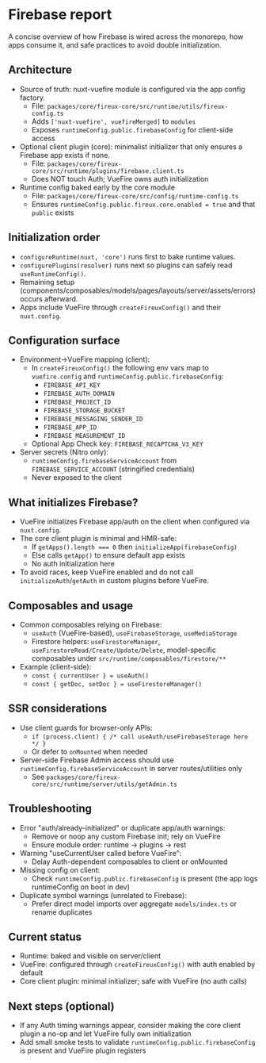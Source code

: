 # Firebase report

A concise overview of how Firebase is wired across the monorepo, how apps consume it, and safe practices to avoid double initialization.

## Architecture

- Source of truth: nuxt-vuefire module is configured via the app config factory.
  - File: `packages/core/fireux-core/src/runtime/utils/fireux-config.ts`
  - Adds `['nuxt-vuefire', vuefireMerged]` to `modules`
  - Exposes `runtimeConfig.public.firebaseConfig` for client-side access
- Optional client plugin (core): minimalist initializer that only ensures a Firebase app exists if none.
  - File: `packages/core/fireux-core/src/runtime/plugins/firebase.client.ts`
  - Does NOT touch Auth; VueFire owns auth initialization
- Runtime config baked early by the core module
  - File: `packages/core/fireux-core/src/config/runtime-config.ts`
  - Ensures `runtimeConfig.public.fireux.core.enabled = true` and that `public` exists

## Initialization order

- `configureRuntime(nuxt, 'core')` runs first to bake runtime values.
- `configurePlugins(resolver)` runs next so plugins can safely read `useRuntimeConfig()`.
- Remaining setup (components/composables/models/pages/layouts/server/assets/errors) occurs afterward.
- Apps include VueFire through `createFireuxConfig()` and their `nuxt.config`.

## Configuration surface

- Environment→VueFire mapping (client):
  - In `createFireuxConfig()` the following env vars map to `vuefire.config` and `runtimeConfig.public.firebaseConfig`:
    - `FIREBASE_API_KEY`
    - `FIREBASE_AUTH_DOMAIN`
    - `FIREBASE_PROJECT_ID`
    - `FIREBASE_STORAGE_BUCKET`
    - `FIREBASE_MESSAGING_SENDER_ID`
    - `FIREBASE_APP_ID`
    - `FIREBASE_MEASUREMENT_ID`
  - Optional App Check key: `FIREBASE_RECAPTCHA_V3_KEY`
- Server secrets (Nitro only):
  - `runtimeConfig.firebaseServiceAccount` from `FIREBASE_SERVICE_ACCOUNT` (stringified credentials)
  - Never exposed to the client

## What initializes Firebase?

- VueFire initializes Firebase app/auth on the client when configured via `nuxt.config`.
- The core client plugin is minimal and HMR-safe:
  - If `getApps().length === 0` then `initializeApp(firebaseConfig)`
  - Else calls `getApp()` to ensure default app exists
  - No auth initialization here
- To avoid races, keep VueFire enabled and do not call `initializeAuth`/`getAuth` in custom plugins before VueFire.

## Composables and usage

- Common composables relying on Firebase:
  - `useAuth` (VueFire-based), `useFirebaseStorage`, `useMediaStorage`
  - Firestore helpers: `useFirestoreManager`, `useFirestoreRead/Create/Update/Delete`, model-specific composables under `src/runtime/composables/firestore/**`
- Example (client-side):
  - `const { currentUser } = useAuth()`
  - `const { getDoc, setDoc } = useFirestoreManager()`

## SSR considerations

- Use client guards for browser-only APIs:
  - `if (process.client) { /* call useAuth/useFirebaseStorage here */ }`
  - Or defer to `onMounted` when needed
- Server-side Firebase Admin access should use `runtimeConfig.firebaseServiceAccount` in server routes/utilities only
  - See `packages/core/fireux-core/src/runtime/server/utils/getAdmin.ts`

## Troubleshooting

- Error "auth/already-initialized" or duplicate app/auth warnings:
  - Remove or noop any custom Firebase init; rely on VueFire
  - Ensure module order: runtime → plugins → rest
- Warning "useCurrentUser called before VueFire":
  - Delay Auth-dependent composables to client or onMounted
- Missing config on client:
  - Check `runtimeConfig.public.firebaseConfig` is present (the app logs runtimeConfig on boot in dev)
- Duplicate symbol warnings (unrelated to Firebase):
  - Prefer direct model imports over aggregate `models/index.ts` or rename duplicates

## Current status

- Runtime: baked and visible on server/client
- VueFire: configured through `createFireuxConfig()` with auth enabled by default
- Core client plugin: minimal initializer; safe with VueFire (no auth calls)

## Next steps (optional)

- If any Auth timing warnings appear, consider making the core client plugin a no-op and let VueFire fully own initialization
- Add small smoke tests to validate `runtimeConfig.public.firebaseConfig` is present and VueFire plugin registers
